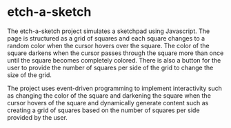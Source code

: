 # etch-a-sketch

The etch-a-sketch project simulates a sketchpad using Javascript. The page is structured as a grid of squares and each square changes to a random color when the cursor hovers over the square. The color of the square darkens when the cursor passes through the square more than once until the square becomes completely colored. There is also a button for the user to provide the number of squares per side of the grid to change the size of the grid.

The project uses event-driven programming to implement interactivity such as changing the color of the square and darkening the square when the cursor hovers of the square and dynamically generate content such as creating a grid of squares based on the number of squares per side provided by the user.